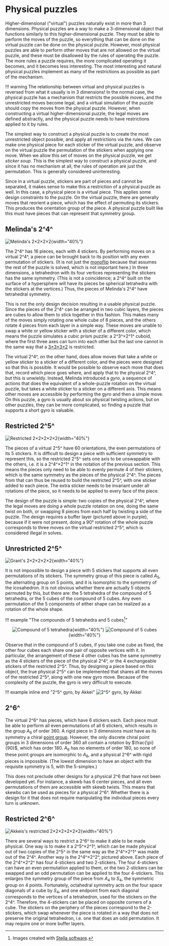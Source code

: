 # Physical puzzles

Higher-dimensional ("virtual") puzzles naturally exist in more than 3 dimensions. Physical puzzles are a way to make a 3-dimensional object that functions similarly to this higher-dimensional puzzle. They must be able to perform the moves of the puzzle, so everything that can be done on the virtual puzzle can be done on the physical puzzle. However, most physical puzzles are able to perform other moves that are not allowed on the virtual puzzle, and these must be disallowed by the rules of operating the puzzle. The more rules a puzzle requires, the more complicated operating it becomes, and it becomes less interesting. The most interesting and natural physical puzzles implement as many of the restrictions as possible as part of the mechanism.

!!! warning
    The relationship between virtual and physical puzzles is reversed from what it usually is in 3 dimensions! In the normal case, the physical puzzle has a mechanism that restricts the possible moves, and the unrestricted moves become legal, and a virtual simulation of the puzzle should copy the moves from the physical puzzle. However, when constructing a virtual higher-dimensional puzzle, the legal moves are defined abstractly, and the physical puzzle needs to have restrictions applied to it by rules.

The simplest way to construct a physical puzzle is to create the most unrestricted object possible, and apply all restrictions via the rules. We can make one physical piece for each sticker of the virtual puzzle, and observe on the virtual puzzle the permutation of the stickers when applying one move. When we allow this set of moves on the physical puzzle, we get *sticker soup*. This is the simplest way to construct a physical puzzle, and since it has no mechanism at all, the rules of operation are just the permutation. This is generally considered uninteresting.

Since in a virtual puzzle, stickers are part of pieces and cannot be separated, it makes sense to make this a restriction of a physical puzzle as well. In this case, a physical piece is a virtual piece. This applies some design constraints to the puzzle. On the virtual puzzle, there are generally moves that reorient a piece, which has the effect of permuting its stickers. This produces the orientation group of the piece. A physical puzzle built like this must have pieces that can represent that symmetry group.

## Melinda's 2^4^

![Melinda's 2×2×2×2](https://assets.hypercubing.xyz/img/phys/melinda_2x2x2x2_render.png){width="40%"}

The 2^4^ has 16 pieces, each with 4 stickers. By performing moves on a virtual 2^4^, a piece can be brought back to its position with any even permutation of stickers. (It is not just the [monoflip](/theory/invariants.md#monoflip) because that assumes the rest of the puzzle is solved, which is not important here.) In three dimensions, a tetrahedron with its four vertices representing the stickers has the same symmetry. (This is not a coincidence; a 2^4^ built on the surface of a hypersphere will have its pieces be spherical tetrahedra with the stickers at the vertices.) Thus, the pieces of Melinda's 2^4^ have tetrahedral symmetry.

This is not the only design decision resulting in a usable physical puzzle. Since the pieces of the 2^4^ can be arranged in two cubic layers, the pieces are cubes to allow them to stick together in this fashion. This makes many of the moves simply rotating one whole cube of 8 pieces, and the others rotate 4 pieces from each layer in a simple way. These moves are unable to swap a white or yellow sticker with a sticker of a different color, which means the puzzle simulates a cubic prism puzzle: a 2^3^×2^1^ cuboid, where the first three axes can turn into each other but the last one cannot in the same way that a [3×3×3×2](/puzzles/physical/2x3x3x3.md) is restricted.

The virtual 2^4^, on the other hand, does allow moves that take a white or yellow sticker to a sticker of a different color, and the pieces were designed so that this is possible. It would be possible to observe each move that does that, record which piece goes where, and apply that to the physical 2^4^, but this is unwieldy. Instead, Melinda introduced a *gyro*, a sequence of actions that does the equivalent of a whole-puzzle rotation on the virtual puzzle, but takes a white sticker to a sticker on a different axis. This means other moves are accessible by performing the gyro and then a simple move. On this puzzle, a gyro is usually about six physical twisting actions, but on other puzzles, they can be more complicated, so finding a puzzle that supports a short gyro is valuable.

## Restricted 2^5^

![Restricted 2×2×2×2×2](https://assets.hypercubing.xyz/img/phys/restricted_22222_grant.png){width="40%"}

The pieces of a virtual 2^5^ have 60 orientations, the even permutations of its 5 stickers. It is difficult to design a piece with sufficient symmetry to represent this, so the restricted 2^5^ sets one axis to be unswappable with the others, i.e. it is a 2^4^×2^1^ in the notation of the previous section. This means the pieces only need to be able to evenly permute 4 of their stickers, which is the same symmetry as the pieces of the physical 2^4^. The pieces from that can thus be reused to build the restricted 2^5^, with one sticker added to each piece. The extra sticker needs to be invariant under all rotations of the piece, so it needs to be applied to every face of the piece.

The design of the puzzle is simple: two copies of the physical 2^4^, where the legal moves are doing a whole puzzle rotation on one, doing the same twist on both, or swapping 8 pieces from each half by twisting a side of the puzzle. The design requires a buffer layer (pictured above in purple), because if it were not present, doing a 90° rotation of the whole puzzle corresponds to three moves on the virtual restricted 2^5^, which is considered illegal in solves.

## Unrestricted 2^5^

![Grant's 2×2×2×2×2](https://assets.hypercubing.xyz/img/phys/grant_22222_2.png){width="40%"}

It is not impossible to design a piece with 5 stickers that supports all even permutations of its stickers. The symmetry group of this piece is called $A_5$, the alternating group on 5 points, and it is isomorphic to the symmetry of the icosahedron. It is not obvious whether there are actually 5 objects permuted by this, but there are: the 5 tetrahedra of the compound of 5 tetrahedra, or the 5 cubes of the compound of 5 cubes. Any even permutation of the 5 components of either shape can be realized as a rotation of the whole shape.

!!! example "The compounds of 5 tetrahedra and 5 cubes[^1]"
    <center>
    ![Compound of 5 tetrahedra](https://assets.hypercubing.xyz/img/phys/shapes/compound_of_five_tetrahedra.png){width="40%"}
    ![Compound of 5 cubes](https://assets.hypercubing.xyz/img/phys/shapes/compound_of_five_cubes.png){width="40%"}
    </center>

Observe that in the compound of 5 cubes, if you take one cube as fixed, the other four cubes each share one pair of opposite vertices with it. In particular, the arrangement of these 4 other cubes has the same symmetry as the 4 stickers of the piece of the physical 2^4^, or the 4 exchangeable stickers of the restricted 2^5^. Thus, by designing a piece based on this object, the true physical 2^5^ can be implemented that shares all the moves of the restricted 2^5^, along with one new gyro move. Because of the complexity of the puzzle, the gyro is very difficult to execute.

!!! example inline end "2^5^ gyro, by Akkei"
    ![2^5^ gyro, by Akkei](https://assets.hypercubing.xyz/img/phys/5d_gyro.gif)

## 2^6^

The virtual 2^6^ has pieces, which have 6 stickers each. Each piece must be able to perform all even permutations of all 6 stickers, which results in the group $A_6$ of order 360. A rigid piece in 3 dimensions must have as its symmetry a chiral [point group](https://en.wikipedia.org/wiki/Point_groups_in_three_dimensions). However, the only discrete chiral point groups in 3 dimensions of order 360 all contain a rotation by $\frac{\pi}{90}$, which has order 180. $A_6$ has no elements of order 180, so none of these point groups are isomorphic to $A_6$, and a physical 2^6^ with rigid pieces is impossible. (The lowest dimension to have an object with the requisite symmetry is 5, with the 5-simplex.)

This does not preclude other designs for a physical 2^6 that have not been developed yet. For instance, a skewb has 6 center pieces, and all even permutations of them are accessible with skewb twists. This means that skewbs can be used as pieces for a physical 2^6^. Whether there is a design for it that does not require manipulating the individual pieces every turn is unknown.

## Restricted 2^6^

![Akkeis's restricted 2×2×2×2×2×2](https://assets.hypercubing.xyz/img/phys/akkei_2422.png){width="40%"}

There are several ways to restrict a 2^6^ to make it able to be made physical. One way is to make it a 2^5^×2^1^, which can be made physical out of two copies of the 2^5^ in the same way as the 2^4^×2^1^ was made out of the 2^4^. Another way is the 2^4^×2^2^, pictured above. Each piece of the 2^4^×2^2^ has four 4-stickers and two 2-stickers. The four 4-stickers can have an even permutation applied to them, or the two 2-stickers can be swapped and an odd permutation can be applied to the four 4-stickers. This enlarges the symmetry group of the piece from $A_4$ to $S_4$, the symmetric group on 4 points. Fortunately, octahedral symmetry acts on the four space diagonals of a cube by $S_4$, and one endpoint from each diagonal corresponds to the vertices of a tetrahedron, used for the stickers on the 2^4^. Therefore, the 4-stickers can be placed on opposite corners of a cube. The stickers on the periphery of the pieces correspond to the 2-stickers, which swap whenever the piece is rotated in a way that does not preserve the original tetrahedron, i.e. one that does an odd permutation. It may require one or more buffer layers.


[^1]: Images created with [Stella software](http://www.software3d.com/Stella.php).
